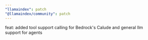 ```yaml
---
"llamaindex": patch
"@llamaindex/community": patch
---
```


feat: added tool support calling for Bedrock's Calude and general llm support for agents
